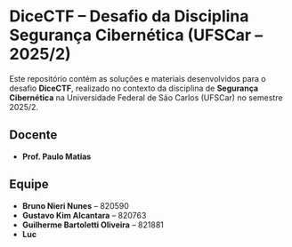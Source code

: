 # DiceCTF – Desafio da Disciplina **Segurança Cibernética** (UFSCar – 2025/2)

Este repositório contém as soluções e materiais desenvolvidos para o desafio **DiceCTF**, realizado no contexto da disciplina de **Segurança Cibernética** na Universidade Federal de São Carlos (UFSCar) no semestre 2025/2.

## Docente  
- **Prof. Paulo Matias**

## Equipe  
- **Bruno Nieri Nunes** – 820590  
- **Gustavo Kim Alcantara** – 820763  
- **Guilherme Bartoletti Oliveira** – 821881  
- **Luc**

